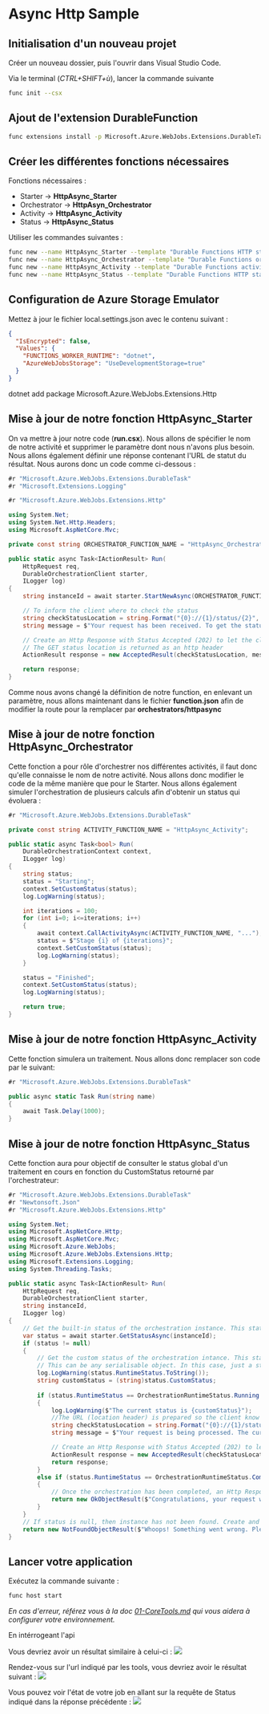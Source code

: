 # Async Http Sample

## Initialisation d'un nouveau projet

Créer un nouveau dossier, puis l'ouvrir dans Visual Studio Code.

Via le terminal (_CTRL+SHIFT+ù_), lancer la commande suivante

```bash
func init --csx
```

## Ajout de l'extension DurableFunction

```bash
func extensions install -p Microsoft.Azure.WebJobs.Extensions.DurableTask -v 1.6.2 --csx
```

## Créer les différentes fonctions nécessaires

Fonctions nécessaires :

- Starter -> **HttpAsync_Starter**
- Orchestrator -> **HttpAsyn_Orchestrator**
- Activity -> **HttpAsync_Activity**
- Status -> **HttpAsync_Status**

Utiliser les commandes suivantes :

```bash
func new --name HttpAsync_Starter --template "Durable Functions HTTP starter" --csx
func new --name HttpAsync_Orchestrator --template "Durable Functions orchestrator" --csx
func new --name HttpAsync_Activity --template "Durable Functions activity" --csx
func new --name HttpAsync_Status --template "Durable Functions HTTP starter" --csx
```

## Configuration de Azure Storage Emulator

Mettez à jour le fichier local.settings.json avec le contenu suivant :

```json
{
  "IsEncrypted": false,
  "Values": {
    "FUNCTIONS_WORKER_RUNTIME": "dotnet",
    "AzureWebJobsStorage": "UseDevelopmentStorage=true"
  }
}
```



dotnet add package Microsoft.Azure.WebJobs.Extensions.Http




## Mise à jour de notre fonction HttpAsync_Starter
On va mettre à jour notre code (**run.csx**).
Nous allons de spécifier le nom de notre activité et supprimer le paramètre dont nous n'avons plus besoin.
Nous allons également définir une réponse contenant l'URL de statut du résultat.
Nous aurons donc un code comme ci-dessous :

```csharp
#r "Microsoft.Azure.WebJobs.Extensions.DurableTask"
#r "Microsoft.Extensions.Logging"

#r "Microsoft.Azure.WebJobs.Extensions.Http"

using System.Net;
using System.Net.Http.Headers;
using Microsoft.AspNetCore.Mvc;

private const string ORCHESTRATOR_FUNCTION_NAME = "HttpAsync_Orchestrator";

public static async Task<IActionResult> Run(
    HttpRequest req,
    DurableOrchestrationClient starter,
    ILogger log)
{
    string instanceId = await starter.StartNewAsync(ORCHESTRATOR_FUNCTION_NAME, null);

    // To inform the client where to check the status
    string checkStatusLocation = string.Format("{0}://{1}/status/{2}", req.Scheme, req.Host, instanceId);
    string message = $"Your request has been received. To get the status, go to: {checkStatusLocation}"; 

    // Create an Http Response with Status Accepted (202) to let the client know that the request has been accepted but not yet processed.
    // The GET status location is returned as an http header
    ActionResult response = new AcceptedResult(checkStatusLocation, message);

    return response;
}
```

Comme nous avons changé la définition de notre function, en enlevant un paramètre, nous allons maintenant dans le fichier **function.json** afin de modifier la route pour la remplacer par **orchestrators/httpasync**

## Mise à jour de notre fonction HttpAsync_Orchestrator

Cette fonction a pour rôle d'orchestrer nos différentes activités, il faut donc qu'elle connaisse le nom de notre activité. Nous allons donc modifier le code de la même manière que pour le Starter.
Nous allons également simuler l'orchestration de plusieurs calculs afin d'obtenir un status qui évoluera :

```csharp
#r "Microsoft.Azure.WebJobs.Extensions.DurableTask"

private const string ACTIVITY_FUNCTION_NAME = "HttpAsync_Activity";

public static async Task<bool> Run(
    DurableOrchestrationContext context,
    ILogger log)
{
    string status;
    status = "Starting";
    context.SetCustomStatus(status);
    log.LogWarning(status);

    int iterations = 100;
    for (int i=0; i<=iterations; i++)
    {
        await context.CallActivityAsync(ACTIVITY_FUNCTION_NAME, "...");
        status = $"Stage {i} of {iterations}";
        context.SetCustomStatus(status);
        log.LogWarning(status);
    }

    status = "Finished";
    context.SetCustomStatus(status);
    log.LogWarning(status);

    return true;
}
```

## Mise à jour de notre fonction HttpAsync_Activity

Cette fonction simulera un traitement. Nous allons donc remplacer son code par le suivant:

```csharp
#r "Microsoft.Azure.WebJobs.Extensions.DurableTask"

public async static Task Run(string name)
{
    await Task.Delay(1000);
}
```

## Mise à jour de notre fonction HttpAsync_Status

Cette fonction aura pour objectif de consulter le status global d'un traitement en cours en fonction du CustomStatus retourné par l'orchestrateur:

```csharp
#r "Microsoft.Azure.WebJobs.Extensions.DurableTask"
#r "Newtonsoft.Json"
#r "Microsoft.Azure.WebJobs.Extensions.Http"

using System.Net;
using Microsoft.AspNetCore.Http;
using Microsoft.AspNetCore.Mvc;
using Microsoft.Azure.WebJobs;
using Microsoft.Azure.WebJobs.Extensions.Http;
using Microsoft.Extensions.Logging;
using System.Threading.Tasks;

public static async Task<IActionResult> Run(
    HttpRequest req,
    DurableOrchestrationClient starter,
    string instanceId,
    ILogger log)
{
    // Get the built-in status of the orchestration instance. This status is managed by the Durable Functions Extension. 
    var status = await starter.GetStatusAsync(instanceId);
    if (status != null)
    {
        // Get the custom status of the orchestration intance. This status is set by our code. 
        // This can be any serialisable object. In this case, just a string.
        log.LogWarning(status.RuntimeStatus.ToString());
        string customStatus = (string)status.CustomStatus;
        
        if (status.RuntimeStatus == OrchestrationRuntimeStatus.Running || status.RuntimeStatus == OrchestrationRuntimeStatus.Pending)
        {
            log.LogWarning($"The current status is {customStatus}");
            //The URL (location header) is prepared so the client know where to get the status later. 
            string checkStatusLocation = string.Format("{0}://{1}/status/{2}", req.Scheme, req.Host, instanceId);
            string message = $"Your request is being processed. The current status is {customStatus}. Check again later";

            // Create an Http Response with Status Accepted (202) to let the client know that the original request hasn't yet been fully processed. 
            ActionResult response = new AcceptedResult(checkStatusLocation, message);
            return response;
        }
        else if (status.RuntimeStatus == OrchestrationRuntimeStatus.Completed)
        {
            // Once the orchestration has been completed, an Http Response with Status OK (200) is created to inform the client that the original request has been fully processed. 
            return new OkObjectResult($"Congratulations, your request with id '{instanceId}' has been completed!");
        }
    }
    // If status is null, then instance has not been found. Create and return an Http Response with status NotFound (404). 
    return new NotFoundObjectResult($"Whoops! Something went wrong. Please check if your request Id is correct. Request '{instanceId}' not found.");
}
```

## Lancer votre application

Exécutez la commande suivante : 

```bash
func host start
```

_En cas d'erreur, référez vous à la doc [01-CoreTools.md](../01-CoreTools.md) qui vous aidera à configurer votre environnement._

En intérrogeant l'api 

Vous devriez avoir un résultat similaire à celui-ci : 
![](../assets/HttpAsync-01-Start.png)

Rendez-vous sur l'url indiqué par les tools, vous devriez avoir le résultat suivant :
![](../assets/HttpAsync-02-WebStart.png)

Vous pouvez voir l'état de votre job en allant sur la requête de Status indiqué dans la réponse précédente :
![](../assets/HttpAsync-03-WebStatus.png)